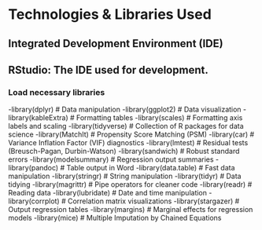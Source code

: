 
# Technologies & Libraries Used

## Integrated Development Environment (IDE)
## RStudio: The IDE used for development.

### Load necessary libraries
-library(dplyr)          # Data manipulation
-library(ggplot2)        # Data visualization
-library(kableExtra)     # Formatting tables
-library(scales)         # Formatting axis labels and scaling
-library(tidyverse)      # Collection of R packages for data science
-library(MatchIt)        # Propensity Score Matching (PSM)
-library(car)            # Variance Inflation Factor (VIF) diagnostics
-library(lmtest)         # Residual tests (Breusch-Pagan, Durbin-Watson)
-library(sandwich)       # Robust standard errors
-library(modelsummary)   # Regression output summaries
-library(pandoc)         # Table output in Word
-library(data.table)     # Fast data manipulation
-library(stringr)        # String manipulation
-library(tidyr)          # Data tidying
-library(magrittr)       # Pipe operators for cleaner code
-library(readr)          # Reading data
-library(lubridate)      # Date and time manipulation
-library(corrplot)       # Correlation matrix visualizations
-library(stargazer)      # Output regression tables
-library(margins)        # Marginal effects for regression models
-library(mice)           # Multiple Imputation by Chained Equations

